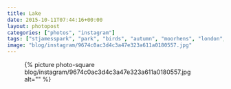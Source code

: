 ```yaml
---
title: Lake
date: 2015-10-11T07:44:16+00:00
layout: photopost
categories: ["photos", "instagram"]
tags: ["stjamesspark", "park", "birds", "autumn", "moorhens", "london", "westminster"]
image: "blog/instagram/9674c0ac3d4c3a47e323a611a0180557.jpg"
---
```


<figure class="photo photo--square">
  {% picture photo-square blog/instagram/9674c0ac3d4c3a47e323a611a0180557.jpg alt="" %}
</figure>


